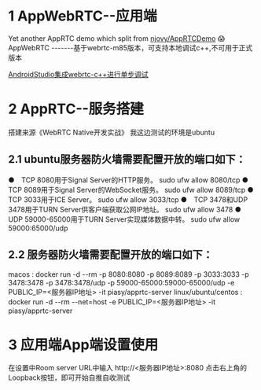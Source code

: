# 1 AppWebRTC--应用端

Yet another AppRTC demo which split from [njovy/AppRTCDemo](https://github.com/njovy/AppRTCDemo) 😱
AppWebRTC     -------基于webrtc-m85版本，可支持本地调试c++,不可用于正式版本

[AndroidStudio集成webrtc-c++进行单步调试](https://webrtc.mthli.com/basic/webrtc-breakpoint/)

# 2 AppRTC--服务搭建
搭建来源《WebRTC Native开发实战》
我这边测试的环境是ubuntu
## 2.1 ubuntu服务器防火墙需要配置开放的端口如下：
●　TCP 8080用于Signal Server的HTTP服务。
sudo ufw allow 8080/tcp
●　TCP 8089用于Signal Server的WebSocket服务。
sudo ufw allow 8089/tcp
●　TCP 3033用于ICE Server。
sudo ufw allow 3033/tcp
●　TCP 3478和UDP 3478用于TURN Server供客户端获取公网IP地址。
sudo ufw allow 3478
●　UDP 59000-65000用于TURN Server实现媒体数据中转。
sudo ufw allow 59000:65000/udp

## 2.2 服务器防火墙需要配置开放的端口如下：
macos : docker run -d --rm -p 8080:8080 -p 8089:8089 -p 3033:3033 -p 3478:3478 -p 3478:3478/udp -p 59000-65000:59000-65000/udp -e PUBLIC_IP=<服务器IP地址> -it piasy/apprtc-server
linux/ubuntu/centos : docker run -d --rm --net=host -e PUBLIC_IP=<服务器IP地址>  -it piasy/apprtc-server

# 3 应用端App端设置使用
在设置中Room server URL中输入 http://<服务器IP地址>:8080
点击右上角的Loopback按钮，即可开始自推自收测试

